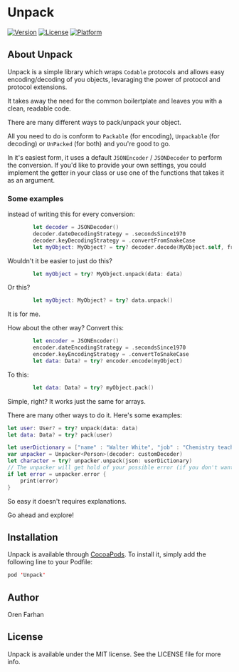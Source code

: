 # Unpack

[![Version](https://img.shields.io/cocoapods/v/Unpack.svg?style=flat)](http://cocoapods.org/pods/Unpack)
[![License](https://img.shields.io/cocoapods/l/Unpack.svg?style=flat)](http://cocoapods.org/pods/Unpack)
[![Platform](https://img.shields.io/cocoapods/p/Unpack.svg?style=flat)](http://cocoapods.org/pods/Unpack)

## About Unpack

Unpack is a simple library which wraps `Codable` protocols and allows easy encoding/decoding of you objects, levaraging the power of protocol and protocol extensions.

It takes away the need for the common boilertplate and leaves you with a clean, readable code.

There are many different ways to pack/unpack your object.

All you need to do is conform to `Packable` (for encoding), `Unpackable` (for decoding) or `UnPacked` (for both) and you're good to go.

In it's easiest form, it uses a default `JSONEncoder` / `JSONDecoder` to perform the conversion. If you'd like to provide your own settings, you could implement the getter in your class or use one of the functions that takes it as an argument.

### Some examples

instead of writing this for every conversion:

```swift
        let decoder = JSONDecoder()
        decoder.dateDecodingStrategy = .secondsSince1970
        decoder.keyDecodingStrategy = .convertFromSnakeCase
        let myObject: MyObject? = try? decoder.decode(MyObject.self, from: data)
```

Wouldn't it be easier to just do this?
```swift
        let myObject = try? MyObject.unpack(data: data)
```
Or this?
```swift
        let myObject: MyObject? = try? data.unpack()
```
It is for me.

How about the other way?
Convert this: 
```swift
        let encoder = JSONEncoder()
        encoder.dateEncodingStrategy = .secondsSince1970
        encoder.keyEncodingStrategy = .convertToSnakeCase
        let data: Data? = try? encoder.encode(myObject)
```
To this:
```swift
        let data: Data? = try? myObject.pack()
```
Simple, right?
It works just the same for arrays.

There are many other ways to do it.
Here's some examples:

```swift
let user: User? = try? unpack(data: data)
let data: Data? = try? pack(user)

let userDictionary = ["name" : "Walter White", "job" : "Chemistry teacher", "hidden_identity" : "Heisenberg"]
var unpacker = Unpacker<Person>(decoder: customDecoder)
let character = try? unpacker.unpack(json: userDictionary)
// The unpacker will get hold of your possible error (if you don't want to do-try-catch)
if let error = unpacker.error {
    print(error)
}
```
So easy it doesn't requires explanations. 

Go ahead and explore!


## Installation

Unpack is available through [CocoaPods](http://cocoapods.org). To install
it, simply add the following line to your Podfile:

```swift
pod 'Unpack'
```

## Author

Oren Farhan


## License

Unpack is available under the MIT license. See the LICENSE file for more info.